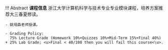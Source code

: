 !!! Abstract
    **课程信息**
    浙江大学计算机科学与技术专业专业模块课程，培养方案推荐大三春夏修读。

    - 姚培森老师授课。

    - Grading Policy:
      75% Lecture Grade (Homework 10%+Quizzes 10%+Mid-Term 15%+Final 40%) + 25% Lab Grade; <u>Final < 40/100 then you will fail this course<\u>.

